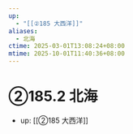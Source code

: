 ```yaml
---
up:
  - "[[②185 大西洋]]"
aliases:
  - 北海
ctime: 2025-03-01T13:08:24+08:00
mtime: 2025-10-01T11:40:36+08:00
---
```


# ②185.2 北海

- up: [[②185 大西洋]]
